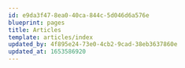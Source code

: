 ```yaml
---
id: e9da3f47-8ea0-40ca-844c-5d046d6a576e
blueprint: pages
title: Articles
template: articles/index
updated_by: 4f895e24-73e0-4cb2-9cad-38eb3637860e
updated_at: 1653586920
---
```

